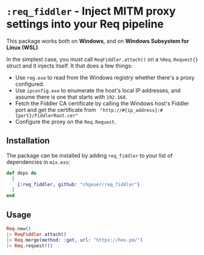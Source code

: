 # `:req_fiddler` - Inject MITM proxy settings into your Req pipeline

This package works both on **Windows**, and on **Windows Subsystem for Linux (WSL)**. 

In the simplest case, you must call `ReqFiddler.attach()` on a `%Req.Request{}` struct and it injects itself. It that does a few things:

- Use `reg.exe` to read from the Windows registry whether there's a proxy configured.
- Use `ipconfig.exe` to enumerate the host's local IP addresses, and assume there is one that starts with `192.168`.
- Fetch the Fiddler CA certificate by calling the Windows host's Fiddler port and get the certificate from ` "http://#{ip_address}:#{port}/FiddlerRoot.cer"`
- Configure the proxy on the `Req.Request`.

## Installation

The package can be installed by adding `req_fiddler` to your list of dependencies in `mix.exs`:

```elixir
def deps do
  [
    {:req_fiddler, github: "chgeuer/req_fiddler"}
  ]
end
```

## Usage

```elixir
Req.new()
|> ReqFiddler.attach()
|> Req.merge(method: :get, url: "https://hex.pm/")
|> Req.request!() 
```
